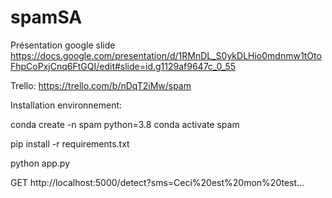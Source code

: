 # spamSA

Présentation google slide https://docs.google.com/presentation/d/1RMnDL_S0ykDLHio0mdnmw1tOtoFhpCoPxjCnq6FtGQI/edit#slide=id.g1129af9647c_0_55



Trello: https://trello.com/b/nDqT2iMw/spam


Installation environnement:

conda create -n spam python=3.8
conda activate spam

pip install -r requirements.txt

python app.py

GET http://localhost:5000/detect?sms=Ceci%20est%20mon%20test...